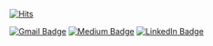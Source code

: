 
 [![Hits](https://hits.seeyoufarm.com/api/count/incr/badge.svg?url=https%3A%2F%2Fgithub.com%2Fzzsza)](https://github.com/Mino94) 


<!--
 
 📚 Hello I'm Minho Kim, I am dreaming of becoming a developer. I’m currently learning Data Science and Artificial intelligence 💻 since 2018. I have project experience using Python(My most confident language), Java , c#. I am very interested in machine learning and Data science. 
 -->

   [![Gmail Badge](https://img.shields.io/badge/Gmail-d14836?style=flat-square&logo=Gmail&logoColor=white&link=mailto:mh.kim368@gmail.com)](mailto:mh.kim368@gmail.com) [![Medium Badge](http://img.shields.io/badge/-Medium-12100E?style=flat&logo=medium&link=https://medium.com/@mino94)](https://medium.com/@mino94) [![LinkedIn Badge](http://img.shields.io/badge/-LinkedIn-0072b1?style=flat&logo=linkedin&link=https://www.linkedin.com/in/minho-kim-a92b33198/)]( https://www.linkedin.com/in/minho-kim-a92b33198/)

<!--
**Mino94/Mino94** is a ✨ _special_ ✨ repository because its `README.md` (this file) appears on your GitHub profile.

Here are some ideas to get you started:
 🌱  개발자를 꿈꾸고 있습니다. 개발을 시작한지 얼마 안됬지만 열정하나 만큼은 자신있습니다. 끊임없이 도전하고 노력하는 개발자가 되겠습니다.

- 🔭 I’m currently working on ...
- 🌱 I’m currently learning Data Science and Artificial intelligence
- 👯 I’m looking to collaborate on ...
- 🤔 I’m looking for help with ...
- 💬 Ask me about ...
- 📫 How to reach me: ...
- 😄 Pronouns: ...
- ⚡ Fun fact: ...
-->

